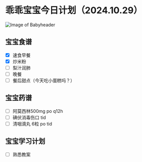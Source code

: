 # 乖乖宝宝今日计划（2024.10.29）
![Image of Babyheader](https://gimg2.baidu.com/image_search/src=http%3A%2F%2Fsafe-img.xhscdn.com%2Fbw1%2Fd439c383-f313-40d5-975d-ed564c6e8235%3FimageView2%2F2%2Fw%2F1080%2Fformat%2Fjpg&refer=http%3A%2F%2Fsafe-img.xhscdn.com&app=2002&size=f9999,10000&q=a80&n=0&g=0n&fmt=auto?sec=1732777354&t=b9666e9552911bf6a4ff19aa0afcb75d)
## 宝宝食谱
- [x] 速食早餐
- [x] 炒米粉
- [ ] 梨汁润肺
- [ ] 晚餐
- [ ] 餐后甜点（今天吃小蛋糕吗？）
## 宝宝药谱
- [ ] 阿莫西林500mg po q12h
- [ ] 碘伏消毒伤口 tid
- [ ] 清咽滴丸 6粒 po tid
## 宝宝学习计划
- [ ] 熟悉教案
